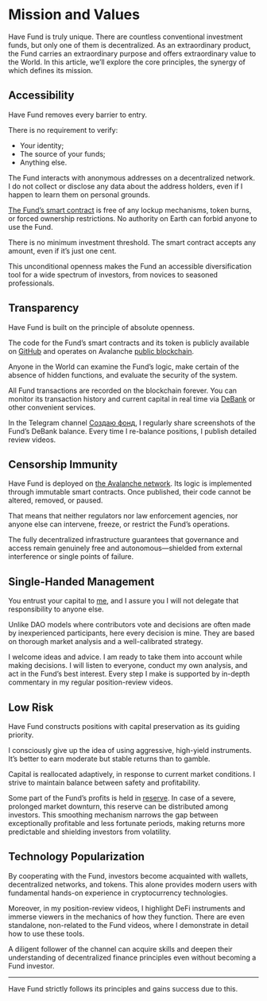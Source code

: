 # Mission and Values

Have Fund is truly unique. There are countless conventional investment funds,
but only one of them is decentralized. As an extraordinary product,
the Fund carries an extraordinary purpose and offers extraordinary value to the World.
In this article, we’ll explore the core principles, the synergy of which defines its mission.

## Accessibility

Have Fund removes every barrier to entry.

There is no requirement to verify:

* Your identity;
* The source of your funds;
* Anything else.

The Fund interacts with anonymous addresses on a decentralized network.
I do not collect or disclose any data about the address holders,
even if I happen to learn them on personal grounds.

[The Fund’s smart contract](/code/have-fund) is free of any lockup mechanisms, token burns,
or forced ownership restrictions. No authority on Earth can forbid anyone to use the Fund.

There is no minimum investment threshold.
The smart contract accepts any amount, even if it’s just one cent.

This unconditional openness makes the Fund an accessible diversification tool
for a wide spectrum of investors, from novices to seasoned professionals.

## Transparency

Have Fund is built on the principle of absolute openness.

The code for the Fund’s smart contracts and its token is publicly available
on [GitHub](https://github.com/nelkor/have-fund/tree/main/src) and operates on Avalanche
[public blockchain](https://snowtrace.io/address/0xe83EBE2b62f2FA384Ee842EE7147A8Cb9CBB2F53).

Anyone in the World can examine the Fund’s logic,
make certain of the absence of hidden functions, and evaluate the security of the system.

All Fund transactions are recorded on the blockchain forever.
You can monitor its transaction history and current capital in real time
via [DeBank](https://debank.com/profile/0xaaAaeC452BD175Be98E71745AB2686dFb5777777)
or other convenient services.

In the Telegram channel [Создаю фонд](https://t.me/creating_fund),
I regularly share screenshots of the Fund’s DeBank balance.
Every time I re-balance positions, I publish detailed review videos.

## Censorship Immunity

Have Fund is deployed on [the Avalanche network](https://avax.network).
Its logic is implemented through immutable smart contracts.
Once published, their code cannot be altered, removed, or paused.

That means that neither regulators nor law enforcement agencies,
nor anyone else can intervene, freeze, or restrict the Fund’s operations.

The fully decentralized infrastructure guarantees that governance and access remain
genuinely free and autonomous—shielded from external interference or single points of failure.

## Single-Handed Management

You entrust your capital to [me](https://t.me/nelkor),
and I assure you I will not delegate that responsibility to anyone else.

Unlike DAO models where contributors vote and decisions are often made
by inexperienced participants, here every decision is mine.
They are based on thorough market analysis and a well-calibrated strategy.

I welcome ideas and advice. I am ready to take them into account while making decisions.
I will listen to everyone, conduct my own analysis, and act in the Fund’s best interest.
Every step I make is supported by in-depth commentary in my regular position-review videos.

## Low Risk

Have Fund constructs positions with capital preservation as its guiding priority.

I consciously give up the idea of using aggressive, high-yield instruments.
It’s better to earn moderate but stable returns than to gamble.

Capital is reallocated adaptively, in response to current market conditions.
I strive to maintain balance between safety and profitability.

Some part of the Fund’s profits is held in [reserve](/management/reserve).
In case of a severe, prolonged market downturn, this reserve can be distributed
among investors. This smoothing mechanism narrows the gap between exceptionally
profitable and less fortunate periods, making returns more predictable
and shielding investors from volatility.

## Technology Popularization

By cooperating with the Fund, investors become acquainted with wallets,
decentralized networks, and tokens. This alone provides modern users
with fundamental hands-on experience in cryptocurrency technologies.

Moreover, in my position-review videos, I highlight DeFi instruments
and immerse viewers in the mechanics of how they function. There are even standalone,
non-related to the Fund videos, where I demonstrate in detail how to use these tools.

A diligent follower of the channel can acquire skills and deepen their understanding
of decentralized finance principles even without becoming a Fund investor.

---

Have Fund strictly follows its principles and gains success due to this.
